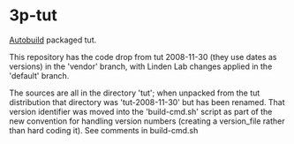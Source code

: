 # 3p-tut

[Autobuild][] packaged  tut.

[Autobuild]: https://github.com/secondlife/autobuild

This repository has the code drop from tut 2008-11-30 (they use dates
as versions) in the 'vendor' branch, with Linden Lab changes applied
in the 'default' branch.

The sources are all in the directory 'tut'; when unpacked from the tut
distribution that directory was 'tut-2008-11-30' but has been renamed.
That version identifier was moved into the 'build-cmd.sh' script as
part of the new convention for handling version numbers (creating a
version_file rather than hard coding it). See comments in build-cmd.sh
